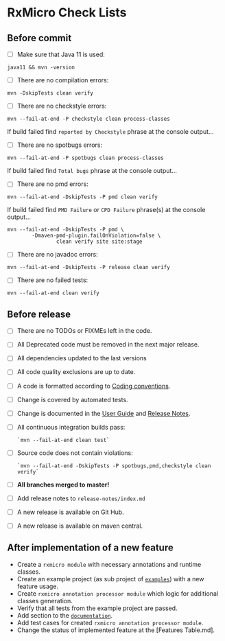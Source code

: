 # RxMicro Check Lists

## Before commit

- [ ] Make sure that Java 11 is used:

```shell
java11 && mvn -version
```

- [ ] There are no compilation errors:

```shell
mvn -DskipTests clean verify
```

- [ ] There are no checkstyle errors:

```shell
mvn --fail-at-end -P checkstyle clean process-classes
```

If build failed find `reported by Checkstyle` phrase at the console output...

- [ ] There are no spotbugs errors:

```shell
mvn --fail-at-end -P spotbugs clean process-classes
```

If build failed find `Total bugs` phrase at the console output...

- [ ] There are no pmd errors:

```shell
mvn --fail-at-end -DskipTests -P pmd clean verify
```

If build failed find `PMD Failure` or `CPD Failure` phrase(s) at the console output...

```shell
mvn --fail-at-end -DskipTests -P pmd \
        -Dmaven-pmd-plugin.failOnViolation=false \
                clean verify site site:stage
```

- [ ] There are no javadoc errors:

```shell
mvn --fail-at-end -DskipTests -P release clean verify
```

- [ ] There are no failed tests:

```shell
mvn --fail-at-end clean verify
```

## Before release

- [ ] There are no TODOs or FIXMEs left in the code.
- [ ] All Deprecated code must be removed in the next major release.
- [ ] All dependencies updated to the last versions
- [ ] All code quality exclusions are up to date.
- [ ] A code is formatted according to [Coding conventions](.github/CONTRIBUTING.md).
- [ ] Change is covered by automated tests.
- [ ] Change is documented in the [User Guide](https://github.com/rxmicro/rxmicro-usage/tree/master/documentation)
  and [Release Notes](https://github.com/rxmicro/rxmicro/tree/master/release/src/main/asciidoc/release-notes).
- [ ] All continuous integration builds pass:

      `mvn --fail-at-end clean test`  

- [ ] Source code does not contain violations:

      `mvn --fail-at-end -DskipTests -P spotbugs,pmd,checkstyle clean verify`   

- [ ] **All branches merged to master!**
- [ ] Add release notes to `release-notes/index.md`
- [ ] A new release is available on Git Hub.
- [ ] A new release is available on maven central.

## After implementation of a new feature

* Create a `rxmicro module` with necessary annotations and runtime classes.
* Create an example project (as sub project of [`examples`](https://github.com/rxmicro/rxmicro-usage/tree/master/examples)) with a new
  feature usage.
* Create `rxmicro annotation processor module` which logic for additional classes generation.
* Verify that all tests from the example project are passed.
* Add section to the [`documentation`](https://github.com/rxmicro/rxmicro-usage/tree/master/documentation).
* Add test cases for created `rxmicro annotation processor module`.
* Change the status of implemented feature at the [Features Table.md].
